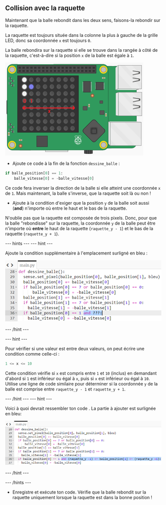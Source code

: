 ## Collision avec la raquette

Maintenant que la balle rebondit dans les deux sens, faisons-la rebondir sur la raquette.

La raquette est toujours située dans la colonne la plus à gauche de la grille LED, donc sa coordonnée `x` est toujours `0`.

La balle rebondira sur la raquette si elle se trouve dans la rangée à côté de la raquette, c'est-à-dire si la position `x` de la balle est égale à `1`.

![Balle rebondit x](images/ball-bounce-x.png)

+ Ajoute ce code à la fin de la fonction `dessine_balle` :

``` python
if balle_position[0] == 1:
    balle_vitesse[0] = -balle_vitesse[0]
```

Ce code fera inverser la direction de la balle si elle atteint une coordonnée `x` de `1`. Mais maintenant, la balle s'inverse, que la raquette soit là ou non !

- Ajoute à la condition d'exiger que la position `y` de la balle soit aussi (**and**) n'importe où entre le haut et le bas de la raquette.

N'oublie pas que la raquette est composée de trois pixels. Donc, pour que la balle "rebondisse" sur la raquette, la coordonnée `y` de la balle peut être n'importe où **entre** le haut de la raquette (`raquette_y - 1`) et le bas de la raquette (`raquette_y + 1`).

--- hints --- --- hint ---

Ajoute la condition supplémentaire à l'emplacement surligné en bleu :

![A-t-elle touché la raquette?](images/hint-add-hit-bat.png)

--- /hint ---

--- hint ---

Pour vérifier si une valeur est entre deux valeurs, on peut écrire une condition comme celle-ci :

```python
1 <= x <= 10
```

Cette condition vérifie si `x` est compris entre `1` et `10` (inclus) en demandant d'abord si `1` est inférieur ou égal à `x`, puis si `x` est inférieur ou égal à `10`. Utilise une ligne de code similaire pour déterminer si la coordonnée `y` de la balle est comprise entre `raquette_y - 1` et `raquette_y + 1`.

--- /hint --- --- hint ---

Voici à quoi devrait ressembler ton code . La partie à ajouter est surlignée en bleu:

![A-t-elle touché la raquette?](images/hint-add-hit-bat-solution.png)

--- /hint ---

--- /hints ---

+ Enregistre et exécute ton code. Vérifie que la balle rebondit sur la raquette uniquement lorsque la raquette est dans la bonne position !
